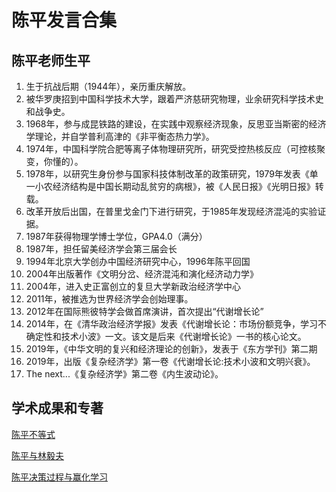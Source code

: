 # 陈平发言合集

## 陈平老师生平

1. 生于抗战后期（1944年），亲历重庆解放。
2. 被华罗庚招到中国科学技术大学，跟着严济慈研究物理，业余研究科学技术史和战争史。
3. 1968年，参与成昆铁路的建设，在实践中观察经济现象，反思亚当斯密的经济学理论，并自学普利高津的《非平衡态热力学》。
4. 1974年，中国科学院合肥等离子体物理研究所，研究受控热核反应（可控核聚变，你懂的）。
5. 1978年，以研究生身份参与国家科技体制改革的政策研究，1979年发表《单一小农经济结构是中国长期动乱贫穷的病根》，被《人民日报》《光明日报》转载。
6. 改革开放后出国，在普里戈金门下进行研究，于1985年发现经济混沌的实验证据。
7. 1987年获得物理学博士学位，GPA4.0（满分）
8. 1987年，担任留美经济学会第三届会长
9. 1994年北京大学创办中国经济研究中心，1996年陈平回国
10. 2004年出版著作《文明分岔、经济混沌和演化经济动力学》
11. 2004年，进入史正富创立的复旦大学新政治经济学中心
12. 2011年，被推选为世界经济学会创始理事。
13. 2012年在国际熊彼特学会做首席演讲，首次提出“代谢增长论”
14. 2014年，在《清华政治经济学报》发表《代谢增长论：市场份额竞争，学习不确定性和技术小波》一文。该文是后来《代谢增长论》一书的核心论文。
15. 2019年，《中华文明的复兴和经济理论的创新》，发表于《东方学刊》第二期
16. 2019年，出版《复杂经济学》第一卷《代谢增长论:技术小波和文明兴衰》。
17. The next...《复杂经济学》第二卷《内生波动论》。

## 学术成果和专著

[陈平不等式](陈平不等式.md)

[陈平与林毅夫](陈平与林毅夫.md)

[陈平决策过程与赢化学习](陈平决策过程与赢化学习.pdf)
